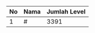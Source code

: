 | No | Nama            | Jumlah Level |
|----|-----------------|--------------|
| 1  | #    |    3391        |
